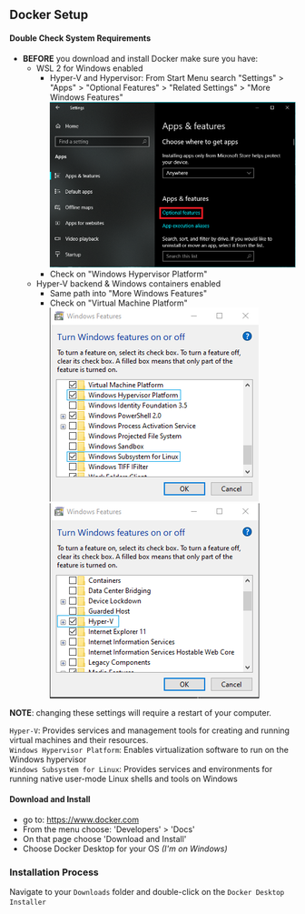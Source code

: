 ## Docker Setup

#### Double Check System Requirements
- **BEFORE** you download and install Docker make sure you have:
	+ WSL 2 for Windows enabled
		* Hyper-V and Hypervisor: From Start Menu search "Settings" > "Apps" > "Optional Features" > "Related Settings" > "More Windows Features"  
![](img/00-optional-features.png)
		* Check on "Windows Hypervisor Platform"
	+ Hyper-V backend & Windows containers enabled
		* Same path into "More Windows Features"
		* Check on "Virtual Machine Platform"  
![](img/01-optional-features.png)
![](img/02-optional-features.png)  

**NOTE**: changing these settings will require a restart of your computer. 

`Hyper-V`: Provides services and management tools for creating and running virtual machines and their resources.  
`Windows Hypervisor Platform`: 
Enables virtualization software to run on the Windows hypervisor  
`Windows Subsystem for Linux`: Provides services and environments for running native user-mode Linux shells and tools on Windows  

#### Download and Install
- go to: https://www.docker.com
- From the menu choose: 'Developers' > 'Docs'
- On that page choose 'Download and Install'
- Choose Docker Desktop for your OS *(I'm on Windows)*

### Installation Process
Navigate to your `Downloads` folder and double-click on the `Docker Desktop Installer`
